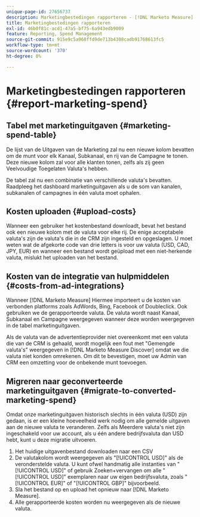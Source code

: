 ```yaml
---
unique-page-id: 27656737
description: Marketingbestedingen rapporteren - [!DNL Marketo Measure]
title: Marketingbestedingen rapporteren
exl-id: 46b0f81c-acd1-47a5-bf75-6a943edb9009
feature: Reporting, Spend Management
source-git-commit: 915e9c5a968ffd9de713b4308cadb91768613fc5
workflow-type: tm+mt
source-wordcount: '370'
ht-degree: 0%

---
```


# Marketingbestedingen rapporteren {#report-marketing-spend}

## Tabel met marketinguitgaven {#marketing-spend-table}

De lijst van de Uitgaven van de Marketing zal nu een nieuwe kolom bevatten om de munt voor elk Kanaal, Subkanaal, en rij van de Campagne te tonen. Deze nieuwe kolom zal voor alle klanten tonen, zelfs als zij geen Veelvoudige Toegelaten Valuta&#39;s hebben.

De tabel zal nu een combinatie van verschillende valuta&#39;s bevatten. Raadpleeg het dashboard marketinguitgaven als u de som van kanalen, subkanalen of campagnes in één valuta moet ophalen.

## Kosten uploaden {#upload-costs}

Wanneer een gebruiker het kostenbestand downloadt, bevat het bestand ook een nieuwe kolom met de valuta voor elke rij. De enige acceptabele valuta&#39;s zijn de valuta&#39;s die in de CRM zijn ingesteld en opgeslagen. U moet weten wat de afgekorte code van drie letters is voor uw valuta (USD, CAD, JPY, EUR) en wanneer een bestand wordt geüpload met een niet-herkende valuta, mislukt het uploaden van het bestand.

## Kosten van de integratie van hulpmiddelen {#costs-from-ad-integrations}

Wanneer [!DNL Marketo Measure] Hiermee importeert u de kosten van verbonden platforms zoals AdWords, Bing, Facebook of Doubleclick. Ook gebruiken we de gerapporteerde valuta. De valuta wordt naast Kanaal, Subkanaal en Campagne weergegeven wanneer deze worden weergegeven in de tabel marketinguitgaven.

Als de valuta van de advertentieprovider niet overeenkomt met een valuta die van de CRM is gehaald, wordt mogelijk een fout met &quot;Gemengde valuta&#39;s&quot; weergegeven in [!DNL Marketo Measure Discover] omdat we die valuta niet konden omrekenen. Om dit te bevestigen, moet uw Admin van CRM een omzetting voor de onbekende munt toevoegen.

## Migreren naar geconverteerde marketinguitgaven {#migrate-to-converted-marketing-spend}

Omdat onze marketinguitgaven historisch slechts in één valuta (USD) zijn gedaan, is er een kleine hoeveelheid werk nodig om alle gemelde uitgaven aan de nieuwe valuta te veranderen. Zelfs als Meerdere valuta&#39;s niet zijn ingeschakeld voor uw account, als u één andere bedrijfsvaluta dan USD hebt, kunt u deze migratie uitvoeren.

1. Het huidige uitgavenbestand downloaden naar een CSV
1. De valutakolom wordt weergegeven als &quot;[!UICONTROL USD]&quot; als de veronderstelde valuta. U kunt ofwel handmatig alle instanties van &quot;[!UICONTROL USD]&quot; of gebruik Zoeken+vervangen om alle &quot;[!UICONTROL USD]&quot; exemplaren naar uw eigen bedrijfsvaluta, zoals &quot;[!UICONTROL EUR]&quot; of &quot;[!UICONTROL GBP]&quot; bijvoorbeeld.
1. Sla het bestand op en upload het opnieuw naar [!DNL Marketo Measure].
1. Alle gerapporteerde kosten worden nu weergegeven als de nieuwe valuta.
